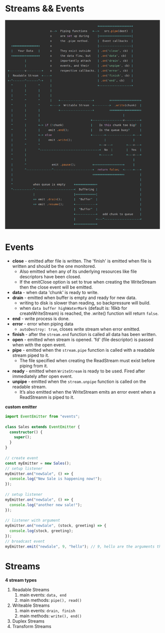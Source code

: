 # Streams && Events

<img src="./images/stream.png">

# Events

- **close** - emitted after file is written. The 'finish' is emitted when file is written and should be the one monitored.
  - Also emitted when any of its underlying resources like file descriptors have been closed.
  - If the emitClose option is set to true when creating the WriteStream then the close event will be emitted.
- **data** - when data 'chunk' is ready to write.
- **drain** - emitted when buffer is empty and ready for new data.
  - writing to disk is slower than reading, so backpressure will build.
  - when `data buffer highWaterMark` (default is: 16kb for createWriteStream) is reached, the .write() function will return `false`.
- **end** - write process is done.
- **error** - error when piping data
  - `autoDestroy: true`, closes write stream when error emitted.
- **finish** - after the `stream.end` function is called all data has been written.
- **open** - emitted when stream is opened. 'fd' (file descriptor) is passed when with the open event.
- **pipe** - emitted when the `stream.pipe` function is called with a readable stream piped to it.
  - The file specified when creating the ReadStream must exist before piping from it.
- **ready** - emitted when `WriteStream` is ready to be used. Fired after immediately after open event.
- **unpipe** - emitted when the `stream.unpipe` function is called on the readable stream.
  - It’s also emitted when the WriteStream emits an error event when a ReadStreanm is piped to it.

**custom emitter**

```ts
import EventEmitter from "events";

class Sales extends EventEmitter {
  constructor() {
    super();
  }
}

// create event
const myEmitter = new Sales();
// setup listener
myEmitter.on("newSale", () => {
  console.log("New Sale is happening now!");
});

// setup listener
myEmitter.on("newSale", () => {
  console.log("another new sale!");
});

// listener with argument
myEmitter.on("newSale", (stock, greeting) => {
  console.log(stock, greeting);
});
// broadcast event
myEmitter.emit("newSale", 9, "hello"); // 9, hello are the arguments that will be passed.
```

# Streams

**4 stream types**

1. Readable Streams
   1. main events: `data, end`
   2. main methods: `pipe(), read()`
2. Writeable Streams
   1. main events: `drain, finish`
   2. main methods: `write(), end()`
3. Duplex Streams
4. Transform Streams
